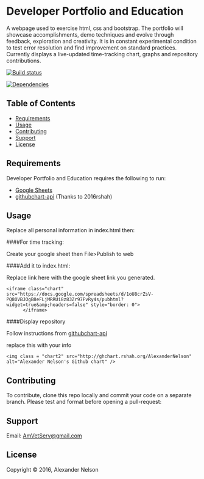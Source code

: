 
Developer Portfolio and Education
==========

A webpage used to exercise html, css and bootstrap. The portfolio will showcase accomplishments, demo techniques and evolve through feedback, exploration and creativity. It is in constant experimental condition to test error resolution and find improvement on standard practices. Currently displays a live-updated time-tracking chart, graphs and repository contributions.


[![Build status][shield-build]](#)

[![Dependencies][shield-dependencies]](#)


Table of Contents
-----------------

  * [Requirements](#requirements)
  * [Usage](#usage)
  * [Contributing](#contributing)
  * [Support](#support)
  * [License](#license)


Requirements
------------

Developer Portfolio and Education requires the following to run:

  * [Google Sheets][Sheets]
  * [githubchart-api][ghchart] (Thanks to 2016rshah)


Usage
-----

Replace all personal information in index.html then:

####For time tracking:

Create your google sheet then File>Publish to web

####Add it to index.html:

Replace link here with the google sheet link you generated.

```
<iframe class="chart" src="https://docs.google.com/spreadsheets/d/1oU8crZsV-PQ8OVBJOgB8eFLjMRRUi8z83Zr97FvRy4s/pubhtml?widget=true&amp;headers=false" style="border: 0">
      </iframe>
```
####Display repository

Follow instructions from [githubchart-api][ghchart]

replace this with your info

```
<img class = "chart2" src="http://ghchart.rshah.org/AlexanderNelson" alt="Alexander Nelson's Github chart" />
```


Contributing
------------

To contribute, clone this repo locally and commit your code on a separate branch. Please test and format before opening a pull-request:


Support
---------

Email: AmVetServ@gmail.com


License
-------

Copyright &copy; 2016, Alexander Nelson



[Sheets]: https://www.google.com/sheets/about/
[ghchart]: https://github.com/2016rshah/githubchart-api
[shield-dependencies]: https://img.shields.io/badge/dependencies-up%20to%20date-brightgreen.svg
[shield-build]: https://img.shields.io/badge/build-passing-brightgreen.svg